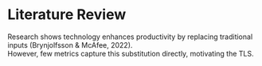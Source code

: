 # Literature Review
Research shows technology enhances productivity by replacing traditional inputs (Brynjolfsson & McAfee, 2022).  
However, few metrics capture this substitution directly, motivating the TLS.

